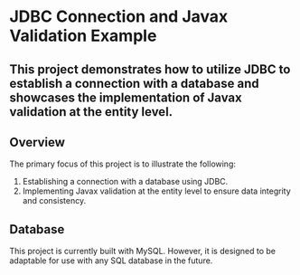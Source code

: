 # JDBC Connection and Javax Validation Example
## This project demonstrates how to utilize JDBC to establish a connection with a database and showcases the implementation of Javax validation at the entity level.

## Overview
The primary focus of this project is to illustrate the following:

1. Establishing a connection with a database using JDBC.
2. Implementing Javax validation at the entity level to ensure data integrity and consistency.

## Database
This project is currently built with MySQL. However, it is designed to be adaptable for use with any SQL database in the future.

